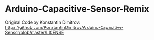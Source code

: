 # Arduino-Capacitive-Sensor-Remix

Original Code by Konstantin Dimitrov: https://github.com/KonstantinDimitrov/Arduino-Capacitive-Sensor/blob/master/LICENSE
